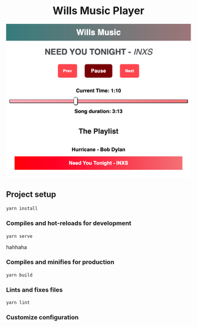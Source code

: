 <h1 align="center">Wills Music Player</h1>
<p align="center">
<img src="assets/1.png">
</p>

## Project setup
```
yarn install
```

### Compiles and hot-reloads for development
```
yarn serve
```
hahhaha

### Compiles and minifies for production
```
yarn build
```

### Lints and fixes files
```
yarn lint
```

### Customize configuration

